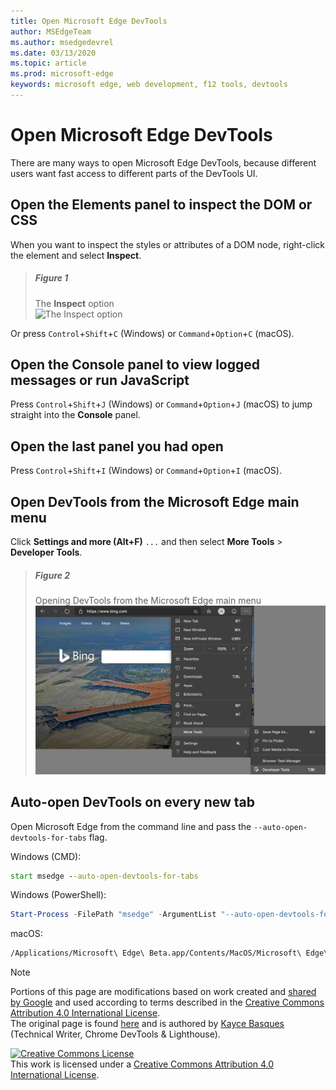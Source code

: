 ```yaml
---
title: Open Microsoft Edge DevTools
author: MSEdgeTeam
ms.author: msedgedevrel
ms.date: 03/13/2020
ms.topic: article
ms.prod: microsoft-edge
keywords: microsoft edge, web development, f12 tools, devtools
---
```

<!-- Copyright Kayce Basques 

   Licensed under the Apache License, Version 2.0 (the "License");
   you may not use this file except in compliance with the License.
   You may obtain a copy of the License at

       https://www.apache.org/licenses/LICENSE-2.0

   Unless required by applicable law or agreed to in writing, software
   distributed under the License is distributed on an "AS IS" BASIS,
   WITHOUT WARRANTIES OR CONDITIONS OF ANY KIND, either express or implied.
   See the License for the specific language governing permissions and
   limitations under the License. -->





# Open Microsoft Edge DevTools   



There are many ways to open Microsoft Edge DevTools, because different users want fast access to different parts of the DevTools UI.  

## Open the Elements panel to inspect the DOM or CSS   

When you want to inspect the styles or attributes of a DOM node, right-click the element and select **Inspect**.  

> ##### Figure 1  
> The **Inspect** option  
> ![The Inspect option][ImageInspectOption]  

Or press `Control`+`Shift`+`C` \(Windows\) or `Command`+`Option`+`C` \(macOS\).  

<!--See [Get Started With Viewing And Changing CSS][GetStartedCSS].  -->  

## Open the Console panel to view logged messages or run JavaScript   

Press `Control`+`Shift`+`J` \(Windows\) or `Command`+`Option`+`J` \(macOS\) to jump straight into the **Console** panel.  

<!--See [Get Started With The Console][ConsoleGetStarted].  -->

## Open the last panel you had open   

Press `Control`+`Shift`+`I` \(Windows\) or `Command`+`Option`+`I` \(macOS\).  

## Open DevTools from the Microsoft Edge main menu  

Click **Settings and more \(Alt+F\)** `...` and then select **More Tools** > **Developer Tools**.  

> ##### Figure 2  
> Opening DevTools from the Microsoft Edge main menu  
> ![Opening DevTools from the Microsoft Edge main menu][ImageOpenFromMain]  

## Auto-open DevTools on every new tab   

Open Microsoft Edge from the command line and pass the `--auto-open-devtools-for-tabs` flag.  

Windows \(CMD\):  

```cmd
start msedge --auto-open-devtools-for-tabs
```  

Windows \(PowerShell\):  

```powershell
Start-Process -FilePath "msedge" -ArgumentList "--auto-open-devtools-for-tabs"
```  

macOS:  

```bash
/Applications/Microsoft\ Edge\ Beta.app/Contents/MacOS/Microsoft\ Edge\ Beta --auto-open-devtools-for-tabs
```  

 



<!-- image links -->  

[ImagesMainIcon]: images/shared/main-menu-icon.msft.png  

[ImageInspectOption]: microsoft-edge/media/bing-right-click-inspect.msft.png "Figure 1: The Inspect option"  
[ImageOpenFromMain]: /microsoft-edge/devtools-guide-chromium/media/bing-customize-more-tools-developer-tools-transparent.msft.png "Figure 2: Opening DevTools from the Microsoft Edge main menu"  

<!-- links -->  

<!--[ConsoleGetStarted]: console/get-started.md ""  -->  
<!--[GetStartedCSS]: css.md "CSS"  -->

> [!NOTE]
> Portions of this page are modifications based on work created and [shared by Google][GoogleSitePolicies] and used according to terms described in the [Creative Commons Attribution 4.0 International License][CCA4IL].  
> The original page is found [here](https://developers.google.com/web/tools/chrome-devtools/open) and is authored by [Kayce Basques][KayceBasques] \(Technical Writer, Chrome DevTools \& Lighthouse\).  

[![Creative Commons License][CCby4Image]][CCA4IL]  
This work is licensed under a [Creative Commons Attribution 4.0 International License][CCA4IL].  

[CCA4IL]: https://creativecommons.org/licenses/by/4.0  
[CCby4Image]: https://i.creativecommons.org/l/by/4.0/88x31.png  
[GoogleSitePolicies]: https://developers.google.com/terms/site-policies  
[KayceBasques]: https://developers.google.com/web/resources/contributors/kaycebasques  
